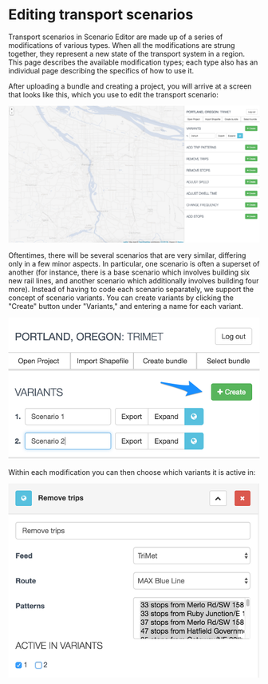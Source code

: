 # Editing transport scenarios

Transport scenarios in Scenario Editor are made up of a series of modifications of various types. When all the modifications
are strung together, they represent a new state of the transport system in a region. This page describes the available modification
types; each type also has an individual page describing the specifics of how to use it.

After uploading a bundle and creating a project, you will arrive at a screen that looks like this, which you use to edit the transport scenario:

<img src="img/new-project.png" />

Oftentimes, there will be several scenarios that are very similar, differing only in a few minor aspects. In particular, one scenario is often
a superset of another (for instance, there is a base scenario which involves building six new rail lines, and another scenario which additionally
involves building four more). Instead of having to code each scenario separately, we support the concept of scenario variants. You can create variants
by clicking the "Create" button under "Variants," and entering a name for each variant.

<img src="img/variants-editor.png" />

Within each modification you can then choose which variants it is active in:

<img src="img/variants-chooser.png" />


